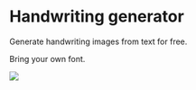 # Handwriting generator

Generate handwriting images from text for free.

Bring your own font.

![](https://user-images.githubusercontent.com/42784580/241399765-93b48c0d-6227-47d8-8e71-2a1a10139b43.png)